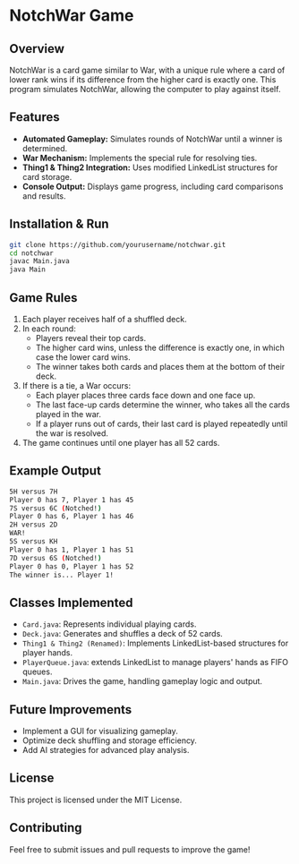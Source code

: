 # NotchWar Game

## Overview
NotchWar is a card game similar to War, with a unique rule where a card of lower rank wins if its difference from the higher card is exactly one. This program simulates NotchWar, allowing the computer to play against itself.

## Features
- **Automated Gameplay:** Simulates rounds of NotchWar until a winner is determined.
- **War Mechanism:** Implements the special rule for resolving ties.
- **Thing1 & Thing2 Integration:** Uses modified LinkedList structures for card storage.
- **Console Output:** Displays game progress, including card comparisons and results.

## Installation & Run
```sh
git clone https://github.com/yourusername/notchwar.git
cd notchwar
javac Main.java
java Main
```

## Game Rules
1. Each player receives half of a shuffled deck.
2. In each round:
   - Players reveal their top cards.
   - The higher card wins, unless the difference is exactly one, in which case the lower card wins.
   - The winner takes both cards and places them at the bottom of their deck.
3. If there is a tie, a War occurs:
   - Each player places three cards face down and one face up.
   - The last face-up cards determine the winner, who takes all the cards played in the war.
   - If a player runs out of cards, their last card is played repeatedly until the war is resolved.
4. The game continues until one player has all 52 cards.

## Example Output
```sh
5H versus 7H
Player 0 has 7, Player 1 has 45
7S versus 6C (Notched!)
Player 0 has 6, Player 1 has 46
2H versus 2D
WAR!
5S versus KH
Player 0 has 1, Player 1 has 51
7D versus 6S (Notched!)
Player 0 has 0, Player 1 has 52
The winner is... Player 1!
```

## Classes Implemented
- `Card.java`: Represents individual playing cards.
- `Deck.java`: Generates and shuffles a deck of 52 cards.
- `Thing1 & Thing2 (Renamed)`: Implements LinkedList-based structures for player hands.
- `PlayerQueue.java`: extends LinkedList to manage players' hands as FIFO queues.
- `Main.java`: Drives the game, handling gameplay logic and output.

## Future Improvements
- Implement a GUI for visualizing gameplay.
- Optimize deck shuffling and storage efficiency.
- Add AI strategies for advanced play analysis.

## License
This project is licensed under the MIT License.

## Contributing
Feel free to submit issues and pull requests to improve the game!

